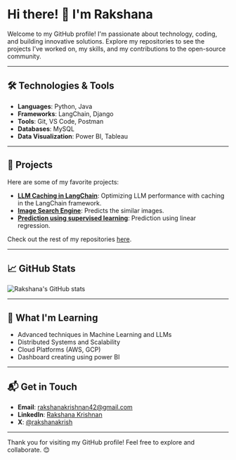 # Hi there! 👋 I'm Rakshana 

Welcome to my GitHub profile! I'm passionate about technology, coding, and building innovative solutions. Explore my repositories to see the projects I’ve worked on, my skills, and my contributions to the open-source community.

---

## 🛠️ Technologies & Tools

- **Languages**: Python, Java
- **Frameworks**: LangChain, Django 
- **Tools**: Git, VS Code, Postman  
- **Databases**: MySQL
- **Data Visualization**: Power BI, Tableau

---

## 🌟 Projects

Here are some of my favorite projects:

- [**LLM Caching in LangChain**](https://github.com/rakshanakrish/LLM-caching-in-langchain): Optimizing LLM performance with caching in the LangChain framework.  
- [**Image Search Engine**](https://github.com/rakshanakrish/ImageSearchEngine1): Predicts the similar images.  
- [**Prediction using supervised learning**](https://github.com/rakshanakrish/Prediction-using-supervised-ml-LinearRegression-): Prediction using linear regression.

Check out the rest of my repositories [here](https://github.com/rakshanakrish?tab=repositories).

---

## 📈 GitHub Stats

![Rakshana's GitHub stats](https://github-readme-stats.vercel.app/api?username=rakshanakrish&show_icons=true&theme=radical)

---

## 🚀 What I'm Learning

- Advanced techniques in Machine Learning and LLMs
- Distributed Systems and Scalability
- Cloud Platforms (AWS, GCP)
- Dashboard creating using power BI

---

## 📬 Get in Touch

- **Email**: [rakshanakrishnan42@gmail.com](mailto:rakshanakrishnan42@gmail.com)
- **LinkedIn**: [Rakshana Krishnan](www.linkedin.com/in/rakshanakrishnan19)
- **X**: [@rakshanakrish](https://x.com/rakshanakrish)

---

Thank you for visiting my GitHub profile! Feel free to explore and collaborate. 😊
